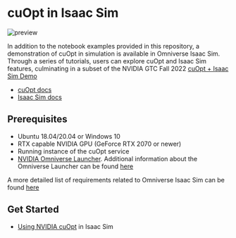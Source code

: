 # cuOpt in Isaac Sim
![preview](preview.png)

In addition to the notebook examples provided in this repository, a demonstration of cuOpt in simulation is available in Omniverse Isaac Sim. Through a series of tutorials, users can explore cuOpt and Isaac Sim features, culminating in a subset of the NVIDIA GTC Fall 2022 [cuOpt + Isaac Sim Demo](https://www.youtube.com/watch?v=OxIwIMgUJCE)

- [cuOpt docs](https://docs.nvidia.com/cuopt/)
- [Isaac Sim docs](https://docs.omniverse.nvidia.com/app_isaacsim/app_isaacsim/overview.html#)


## Prerequisites
- Ubuntu 18.04/20.04 or Windows 10
 - RTX capable NVIDIA GPU (GeForce RTX 2070 or newer)
 - Running instance of the cuOpt service
 - [NVIDIA Omniverse Launcher](https://www.nvidia.com/en-us/omniverse/download/). Additional information about the Omniverse Launcher can be found [here](https://www.youtube.com/watch?v=WqvS96z_3cw)

A more detailed list of requirements related to Omniverse Isaac Sim can be found [here](https://docs.omniverse.nvidia.com/app_isaacsim/app_isaacsim/requirements.html)


## Get Started
- [Using NVIDIA cuOpt](https://docs.omniverse.nvidia.com/app_isaacsim/app_isaacsim/logistics_tutorial_cuopt.html) in Isaac Sim
